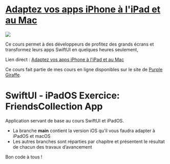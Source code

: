 # [Adaptez vos apps iPhone à l'iPad et au Mac](https://www.purplegiraffe.fr/p/creer-app-ipados-macos-swiftui?utm_source=mbritto&utm_medium=github)
[![](https://www.filepicker.io/api/file/hHIvNc3RRgqNJNGwvxwv)](https://www.purplegiraffe.fr/p/creer-app-ipados-macos-swiftui?utm_source=mbritto&utm_medium=github)

Ce cours permet à des développeurs de profitez des grands écrans et transformez leurs apps SwiftUI en quelques heures seulement,

Lien direct : [Adaptez vos apps iPhone à l'iPad et au Mac](https://www.purplegiraffe.fr/p/creer-app-ipados-macos-swiftui?utm_source=mbritto&utm_medium=github)

Ce cours fait partie de mes cours en ligne disponibles sur le site de [Purple Giraffe](https://www.purplegiraffe.fr/?utm_source=mbritto&utm_medium=github).

# SwiftUI - iPadOS Exercice: FriendsCollection App

Application servant de base au cours SwiftUI et iPadOS.
- La branche **main** contient la version iOS qu’il vous faudra adapter à iPadOS et macOS
- Les autres branches sont réparties par chapitre et présentent le résultat de chacun des travaux d’avancement

Bon code à tous !
